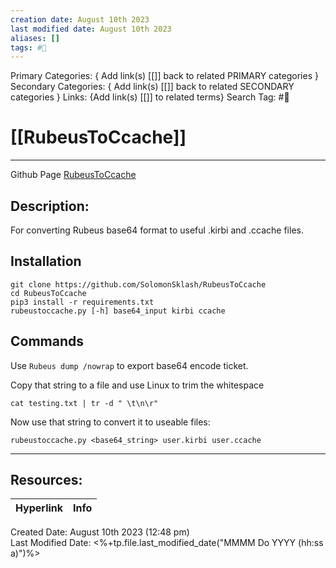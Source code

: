 ```yaml
---
creation date: August 10th 2023
last modified date: August 10th 2023
aliases: []
tags: #🧰
---
```


Primary Categories: { Add link(s) [[]] back to related PRIMARY categories }
Secondary Categories:  { Add link(s) [[]] back to related SECONDARY categories }
Links: {Add link(s) [[]] to related terms}
Search Tag: #🧰  

# [[RubeusToCcache]]  
___
Github Page
[RubeusToCcache](https://github.com/SolomonSklash/RubeusToCcache)
## Description:
For converting Rubeus base64 format to useful .kirbi and .ccache files. 

## Installation
```
git clone https://github.com/SolomonSklash/RubeusToCcache
cd RubeusToCcache
pip3 install -r requirements.txt
rubeustoccache.py [-h] base64_input kirbi ccache
```

## Commands
Use `Rubeus dump /nowrap` to export base64 encode ticket.

Copy that string to a file and use Linux to trim the whitespace
```
cat testing.txt | tr -d " \t\n\r"
```

Now use that string to convert it to useable files:

```
rubeustoccache.py <base64_string> user.kirbi user.ccache
```

___

## Resources:

| Hyperlink | Info |
| --------- | ---- |


Created Date: August 10th 2023 (12:48 pm)  
Last Modified Date: <%+tp.file.last_modified_date("MMMM Do YYYY (hh:ss a)")%>

